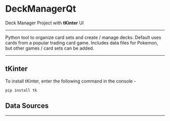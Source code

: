 
# DeckManagerQt

Deck Manager Project with **tKinter** UI

---

Python tool to organize card sets and create / manage decks. Default uses cards from a popular trading card game.
Includes data files for Pokemon, but other games / card sets can be added.

---

## tKinter
To install tKinter, enter the following command in the console -

```
pip install tk
```

## Data Sources

___


